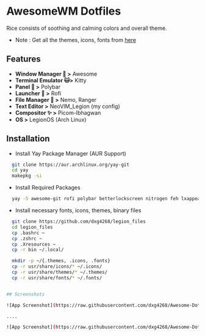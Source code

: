 
# AwesomeWM Dotfiles

Rice consists of soothing and calming colors and overall theme.

- Note : Get all the themes, icons, fonts from  [here](https://www.github.com/dxg4268/legion_files)


## Features

- **Window Manager 🎨 >** Awesome
- **Terminal Emulator 🐱>** Kitty
- **Panel 🍧 >** Polybar
- **Launcher 🚀 >** Rofi
- **File Manager 📂 >** Nemo, Ranger
- **Text Editor >** NeoVIM_Legion (my config)
- **Compositor ✨ >** Picom-Ibhagwan
- **OS >** LegionOS (Arch Linux)

## Installation

* Install Yay Package Manager (AUR Support)
```bash
  git clone https://aur.archlinux.org/yay-git
  cd yay
  makepkg -si
```

* Install Required Packages

```bash
  yay -S awesome-git rofi polybar betterlockscreen nitrogen feh lxappearance kitty ttf-sarasa-gothic picom-ibhagwan-git zsh zsh-syntax-highlighting nemo arc-gtk-theme zsh-autosuggestions starship zsh-history-substring-search pkgfile fzf unzip ttf-liberation ttf-dejavu ttf-indic-otf dunst --needed 
```
  
* Install necessary fonts, icons, themes, binary files
 ```bash
   git clone https://github.com/dxg4268/legion_files
   cd legion_files
   cp .bashrc ~
   cp .zshrc ~
   cp .Xresources ~
   cp -r bin ~/.local/

   mkdir -p ~/{.themes, .icons, .fonts}
   cp -r usr/share/icons/* ~/.icons/
   cp -r usr/share/themes/* ~/.themes/
   cp -r usr/share/fonts/* ~/.fonts/


## Screenshots

![App Screenshot](https://raw.githubusercontent.com/dxg4268/Awesome-Dots/64d0160402bba08946cee03a82df301899f5ee4e/screenshots/003.png)

....

![App Screenshot](https://raw.githubusercontent.com/dxg4268/Awesome-Dots/main/screenshots/002.png)

